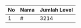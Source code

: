 | No | Nama            | Jumlah Level |
|----|-----------------|--------------|
| 1  | #    |    3214        |

